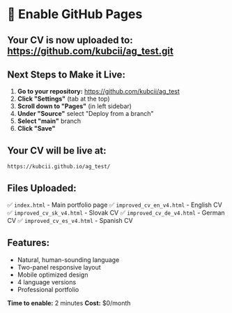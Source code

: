# 🚀 Enable GitHub Pages

## **Your CV is now uploaded to:** https://github.com/kubcii/ag_test.git

## **Next Steps to Make it Live:**

1. **Go to your repository:** https://github.com/kubcii/ag_test
2. **Click "Settings"** (tab at the top)
3. **Scroll down to "Pages"** (in left sidebar)
4. **Under "Source"** select "Deploy from a branch"
5. **Select "main"** branch
6. **Click "Save"**

## **Your CV will be live at:**
`https://kubcii.github.io/ag_test/`

## **Files Uploaded:**
✅ `index.html` - Main portfolio page
✅ `improved_cv_en_v4.html` - English CV
✅ `improved_cv_sk_v4.html` - Slovak CV
✅ `improved_cv_de_v4.html` - German CV
✅ `improved_cv_es_v4.html` - Spanish CV

## **Features:**
- Natural, human-sounding language
- Two-panel responsive layout
- Mobile optimized design
- 4 language versions
- Professional portfolio

**Time to enable:** 2 minutes
**Cost:** $0/month